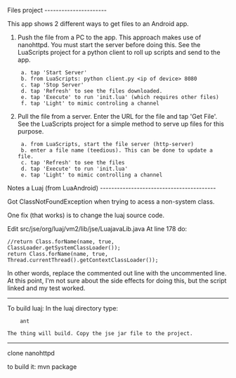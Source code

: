 Files project ----------------------

This app shows 2 different ways to get files to an Android app.
1. Push the file from a PC to the app. This approach makes use
   of nanohttpd. You must start the server before doing this.
   See the LuaScripts project for a python client to roll up
   scripts and send to the app.

        a. tap 'Start Server'
        b. from LuaScripts: python client.py <ip of device> 8080
        c. tap 'Stop Server'
        d. tap 'Refresh' to see the files downloaded.
        e. tap 'Execute' to run 'init.lua' (which requires other files)
        f. tap 'Light' to mimic controling a channel

2. Pull the file from a server. Enter the URL for the file and
   tap 'Get File'. See the LuaScripts project for a simple
   method to serve up files for this purpose.

        a. from LuaScripts, start the file server (http-server)
        b. enter a file name (teedious). This can be done to update a file.
        c. tap 'Refresh' to see the files
        d. tap 'Execute' to run 'init.lua'
        e. tap 'Light' to mimic controlling a channel


Notes a Luaj (from LuaAndroid) -----------------------------------------

Got ClassNotFoundException when trying to acess a non-system class.

One fix (that works) is to change the luaj source code.

Edit src/jse/org/luaj/vm2/lib/jse/LuajavaLib.java
At line 178 do:

    //return Class.forName(name, true, ClassLoader.getSystemClassLoader());
    return Class.forName(name, true, Thread.currentThread().getContextClassLoader());

In other words, replace the commented out line with the uncommented line.
At this point, I'm not sure about the side effects for doing this, but the script linked
and my test worked.

--------------------------------------------------------------

To build luaj:
    In the luaj directory type:

        ant

    The thing will build. Copy the jse jar file to the project.


---------------------------------------------------------------

clone nanohttpd

to build it: mvn package


